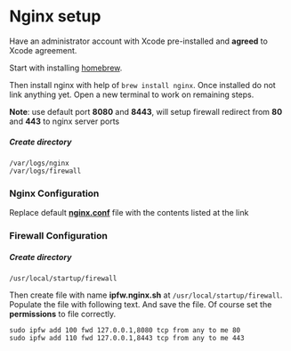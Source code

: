 Nginx setup
===========

Have an administrator account with Xcode pre-installed and **agreed** to Xcode agreement. 

Start with installing [homebrew](http://brew.sh "homebrew"). 

Then install nginx with help of <code>brew install nginx</code>. Once installed do not link anything yet. Open a new terminal to work on remaining steps.

**Note**: use default port **8080** and **8443**, will setup firewall redirect from **80** and **443** to nginx server ports

##### Create directory 
    /var/logs/nginx
    /var/logs/firewall

### Nginx Configuration  

Replace default **[nginx.conf](nginx.conf.md)** file with the contents listed at the link

### Firewall Configuration

##### Create directory
    /usr/local/startup/firewall

Then create file with name **ipfw.nginx.sh** at <code>/usr/local/startup/firewall</code>. Populate the file with following text. And save the file. Of course set the **permissions** to file correctly.

    sudo ipfw add 100 fwd 127.0.0.1,8080 tcp from any to me 80
    sudo ipfw add 110 fwd 127.0.0.1,8443 tcp from any to me 443
